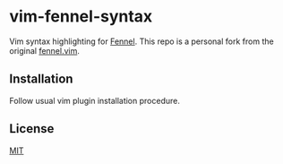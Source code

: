# vim-fennel-syntax

Vim syntax highlighting for [Fennel][1].
This repo is a personal fork from the original [fennel.vim][2].

## Installation

Follow usual vim plugin installation procedure.

## License

[MIT](LICENSE)

[1]: https://fennel-lang.org/
[2]: https://github.com/bakpakin/fennel.vim/

<!-- vim: set tw=78 spell: -->
